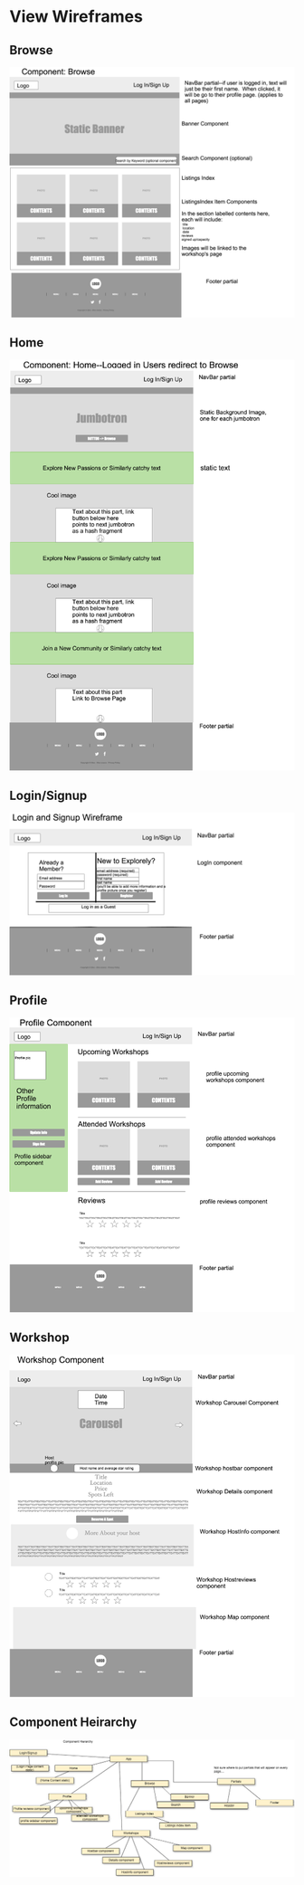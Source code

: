 # View Wireframes

## Browse
![browse]

## Home
![home]

## Login/Signup
![login]

## Profile
![profile]

## Workshop
![workshop]

## Component Heirarchy
![component-heirarchy]

[browse]: ./wireframes/browse_component_wireframe.png
[home]: ./wireframes/home_component_wireframe.png
[login]: ./wireframes/login_signup_wireframe.png
[profile]: ./wireframes/profile_component_wireframe.png
[workshop]: ./wireframes/workshops_component_wireframe.png
[component-heirarchy]: ./wireframes/component_heirarchy.png
